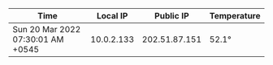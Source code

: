 | Time     | Local IP | Public IP | Temperature |
| ----------- | ----------- | ----------- | ----------- |
| Sun 20 Mar 2022 07:30:01 AM +0545      | 10.0.2.133     | 202.51.87.151  | 52.1° |

